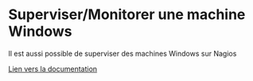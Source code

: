 # Superviser/Monitorer une machine Windows

Il est aussi possible de superviser des machines Windows sur Nagios

[Lien vers la documentation](https://github.com/1Tyron140/doc/blob/main/docs/sio/nagios/nagios_superviser_windows.pdf)
